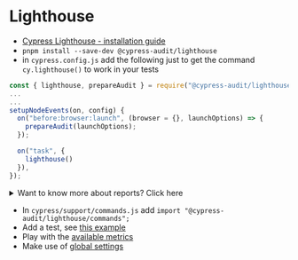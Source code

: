# Lighthouse

* [Cypress Lighthouse - installation guide](https://mfrachet.github.io/cypress-audit/guides/lighthouse/installation.html)
* `pnpm install --save-dev @cypress-audit/lighthouse`
* in `cypress.config.js` add the following just to get the command `cy.lighthouse()` to work in your tests

```Javascript
const { lighthouse, prepareAudit } = require("@cypress-audit/lighthouse");
...
...
setupNodeEvents(on, config) {
  on("before:browser:launch", (browser = {}, launchOptions) => {
    prepareAudit(launchOptions);
  });

  on("task", {
    lighthouse()
  }),
});
```

<details>
  <summary>Want to know more about reports? Click here</summary>

## Reports

* [Original guide](https://mfrachet.github.io/cypress-audit/guides/lighthouse/reports.html)
* [Github cypress-audit issue 221](https://github.com/mfrachet/cypress-audit/pull/221)
* ["New" guide](https://github.com/mfrachet/cypress-audit/blob/master/packages/documentation/docs/guides/lighthouse/reports.md)

### Raw Reports

In case you want to do something with reports, in `cypress.config.js` change the `on("task", {` into

```Javascript
on("task", {
  lighthouse: lighthouse((lighthouseReport) => {
    console.log(lighthouseReport); // raw lighthouse reports
  }),
});
```

### HTML reports

Or if you want HTML reports, add the `const fs = require("fs");` import and change the `on("task", {` into

```Javascript
on("task", {
  lighthouse: lighthouse((lighthouseReport) => {
    console.log("---- Writing lighthouse report to disk ----");

    fs.writeFile("lighthouse.html", lighthouseReport.report, (error) => {
      error ? console.log(error) : console.log("Report created successfully");
    });
  }),
});
```

Change your test a bit like this

```Javascript
const thresholds = {
  /* ... your lighthouse thresholds */
};

const lighthouseOptions = {
  /* ... your lighthouse options */
};

const lighthouseConfig = {
  settings: { output: "html" },
  extends: "lighthouse:default",
  /* ... Alternatively, you could set your own lighthouse config */
};

cy.lighthouse(thresholds, lighthouseOptions, lighthouseConfig);
```

</details>

* In `cypress/support/commands.js` add `import "@cypress-audit/lighthouse/commands";`
* Add a test,
  see [this example](https://github.com/mfrachet/cypress-audit/blob/master/examples/external-url/cypress/e2e/main.cy.js)
* Play with the [available metrics](https://mfrachet.github.io/cypress-audit/guides/lighthouse/api-intro.html)
* Make use of [global settings](https://mfrachet.github.io/cypress-audit/guides/lighthouse/global-api.html)
